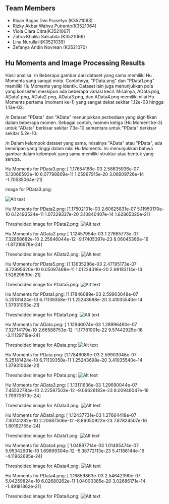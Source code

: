 ## Team Members
<ul>
<li>Riyan Bagas Dwi Prasetyo (K3521063)</li>
<li>Rizky Akbar Wahyu Putranto(K3521064)</li>
<li>Viola Clara Citra(K3521067)</li> 
<li>Zahra Khalila Salsabila (K3521069)</li>
<li>Lina Nurullaili(K3521039)</li>
<li>Zefanya Andin Novrean (K3521070)</li>
</ul>

## Hu Moments and Image Processing Results
Hasil analisa: /n Beberapa gambar dari dataset yang sama memiliki Hu Moments yang sangat mirip. Contohnya, "PData.png" dan "PData1.png" memiliki Hu Moments yang identik.
Dataset lain juga menunjukkan pola yang konsisten meskipun ada beberapa variasi kecil. Misalnya, AData.png, AData1.png, AData2.png, AData3.png, dan AData4.png memiliki nilai Hu Moments pertama (moment ke-1) yang sangat dekat sekitar 1.12e-03 hingga 1.13e-03.

/n Dataset "PData" dan "AData" menunjukkan perbedaan yang signifikan dalam beberapa momen. Sebagai contoh, momen ketiga (Hu Moment ke-3) untuk "AData" berkisar sekitar 7.3e-10 sementara untuk "PData" berkisar sekitar 5.2e-10.

/n Dalam kelompok dataset yang sama, misalnya "AData" atau "PData", ada kemiripan yang tinggi dalam nilai Hu Moments. Ini menunjukkan bahwa gambar dalam kelompok yang sama memiliki struktur atau bentuk yang serupa.


Hu Moments for PData3.png:
[ 1.17654166e-03  2.58635936e-07  5.13066593e-10  6.07798809e-11
  1.05967915e-20  3.06909726e-14 -1.70535064e-21]

image for PData3.png:

<img src="images/PData3.png" alt="Alt text" title="Optional title">

Hu Moments for PData2.png:
[1.17502101e-03 2.60625831e-07 5.11950170e-10 6.12493524e-11
 1.07229337e-20 3.10840407e-14 1.62865320e-21]

Thresholded image for PData2.png:
<img src="images/PData2.png" alt="Alt text" title="Optional title">


Hu Moments for AData2.png:
[ 1.12457954e-03  1.27665773e-07  7.32858682e-10  2.25646044e-12
 -9.17405397e-23  8.06045366e-16 -1.87216978e-24]

Thresholded image for AData2.png:
<img src="images/AData2.png" alt="Alt text" title="Optional title">

Hu Moments for PData5.png:
[1.13635286e-03 2.47195173e-07 4.72995620e-10 6.05097468e-11
 1.01224318e-20 2.98183114e-14 1.52629639e-21]

Thresholded image for PData5.png:
<img src="images/PData5.png" alt="Alt text" title="Optional title">


Hu Moments for PData1.png:
[1.17846089e-03 2.59903048e-07 5.25181424e-10 6.71139358e-11
 1.25243698e-20 3.41035540e-14 1.37931063e-21]

Thresholded image for PData1.png:
<img src="images/PData1.png" alt="Alt text" title="Optional title">

Hu Moments for AData.png:
[ 1.12946074e-03  1.28996490e-07  7.32714179e-10  2.66588753e-12
 -1.17781901e-22  9.57442925e-16 -3.11129719e-24]

Thresholded image for AData.png:
<img src="images/AData.png" alt="Alt text" title="Optional title">

Hu Moments for PData.png:
[1.17846089e-03 2.59903048e-07 5.25181424e-10 6.71139358e-11
 1.25243698e-20 3.41035540e-14 1.37931063e-21]

Thresholded image for PData.png:
<img src="images/PData.png" alt="Alt text" title="Optional title">

Hu Moments for AData3.png:
[ 1.13111636e-03  1.29690044e-07  7.45532784e-10  2.22597503e-12
 -9.06626183e-23  8.00946047e-16  1.79970673e-24]

Thresholded image for AData3.png:
<img src="images/AData3.png" alt="Alt text" title="Optional title">

Hu Moments for AData1.png:
[ 1.12437731e-03  1.27664418e-07  7.30741282e-10  2.20687506e-12
 -8.86050922e-23  7.87824507e-16  1.80162755e-24]

Thresholded image for AData1.png:
<img src="images/AData1.png" alt="Alt text" title="Optional title">


Hu Moments for AData4.png:
[ 1.04897714e-03  1.01495474e-07  5.95342901e-10  1.69899304e-12
 -5.38772113e-23  5.41186144e-16 -4.11962685e-24]

Thresholded image for AData4.png:
<img src="images/AData4.png" alt="Alt text" title="Optional title">

Hu Moments for PData4.png:
[ 1.16859863e-03  2.54642390e-07  5.04259824e-10  6.02680262e-11
  1.04000385e-20  3.02686171e-14 -1.49181862e-21]

Thresholded image for PData4.png:
<img src="images/PData4.png" alt="Alt text" title="Optional title">

